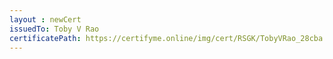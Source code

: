 ```yaml
--- 
layout : newCert 
issuedTo: Toby V Rao
certificatePath: https://certifyme.online/img/cert/RSGK/TobyVRao_28cba.png
--- 
```

